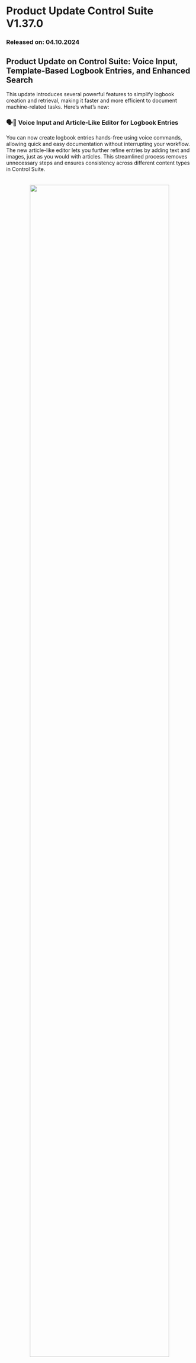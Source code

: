 # Product Update Control Suite V1.37.0

### Released on: 04.10.2024

## Product Update on Control Suite: Voice Input, Template-Based Logbook Entries, and Enhanced Search

This update introduces several powerful features to simplify logbook creation and retrieval, making it faster and more efficient to document machine-related tasks. Here’s what’s new:

### 🗣️📝 Voice Input and Article-Like Editor for Logbook Entries

You can now create logbook entries hands-free using voice commands, allowing quick and easy documentation without interrupting your workflow. The new article-like editor lets you further refine entries by adding text and images, just as you would with articles. This streamlined process removes unnecessary steps and ensures consistency across different content types in Control Suite.

<p align="center" style="padding: 20px;"><img src="https://i.imgur.com/Pd57244.png" width="90%"></p>

### 📂 Templates for Efficient Entry Creation

Templates are now available to standardize logbook entries, helping you maintain consistency and save time. Templates are categorized automatically, ensuring better organization and easier access to relevant entries.

### 🔍 Indexed and Searchable Logbook Entries

All logbook entries are fully indexed and searchable, making it easier to find past records by keyword or content. This enhanced search functionality speeds up the retrieval of important maintenance or service information.

<p align="center"  style="padding: 20px;"><img src="https://i.imgur.com/h4FlVVF.gif" width="90%"></p>

With these new features, logbook creation and management are faster, more flexible, and better organized.